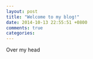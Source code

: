 ```yaml
---
layout: post
title: "Welcome to my blog!"
date: 2014-10-13 22:55:51 +0800
comments: true
categories: 
---
```


Over my head
